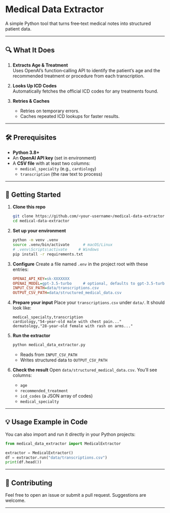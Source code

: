 # Medical Data Extractor

A simple Python tool that turns free‑text medical notes into structured patient data.

---

## 🔍 What It Does

1. **Extracts Age & Treatment**\
   Uses OpenAI’s function‑calling API to identify the patient’s age and the recommended treatment or procedure from each transcription.

2. **Looks Up ICD Codes**\
   Automatically fetches the official ICD codes for any treatments found.

3. **Retries & Caches**

   - Retries on temporary errors.
   - Caches repeated ICD lookups for faster results.

---

## 🛠️ Prerequisites

- **Python 3.8+**
- An **OpenAI API key** (set in environment)
- A **CSV file** with at least two columns:
  - `medical_specialty` (e.g., `cardiology`)
  - `transcription` (the raw text to process)

---

## 🚀 Getting Started

1. **Clone this repo**

   ```bash
   git clone https://github.com/<your‑username>/medical-data-extractor.git
   cd medical-data-extractor
   ```

2. **Set up your environment**

   ```bash
   python -m venv .venv
   source .venv/bin/activate      # macOS/Linux
   # .venv\Scripts\activate     # Windows
   pip install -r requirements.txt
   ```

3. **Configure** Create a file named `.env` in the project root with these entries:

   ```ini
   OPENAI_API_KEY=sk-XXXXXXX
   OPENAI_MODEL=gpt-3.5-turbo     # optional, defaults to gpt-3.5-turbo
   INPUT_CSV_PATH=data/transcriptions.csv
   OUTPUT_CSV_PATH=data/structured_medical_data.csv
   ```

4. **Prepare your input** Place your `transcriptions.csv` under `data/`. It should look like:

   ```csv
   medical_specialty,transcription
   cardiology,"54-year-old male with chest pain..."
   dermatology,"28-year-old female with rash on arms..."
   ```

5. **Run the extractor**

   ```bash
   python medical_data_extractor.py
   ```

   - Reads from `INPUT_CSV_PATH`
   - Writes structured data to `OUTPUT_CSV_PATH`

6. **Check the result** Open `data/structured_medical_data.csv`. You’ll see columns:

   - `age`
   - `recommended_treatment`
   - `icd_codes` (a JSON array of codes)
   - `medical_specialty`

---

## 💡 Usage Example in Code

You can also import and run it directly in your Python projects:

```python
from medical_data_extractor import MedicalExtractor

extractor = MedicalExtractor()
df = extractor.run("data/transcriptions.csv")
print(df.head())
```

---

## 🤝 Contributing

Feel free to open an issue or submit a pull request. Suggestions are welcome.

---

